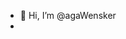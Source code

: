 - 👋 Hi, I’m @agaWensker
-
<!---
agawen/agawen is a ✨ special ✨ repository because its `README.md` (this file) appears on your GitHub profile.
You can click the Preview link to take a look at your changes.
--->
